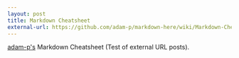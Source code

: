 ```yaml
---
layout: post
title: Markdown Cheatsheet
external-url: https://github.com/adam-p/markdown-here/wiki/Markdown-Cheatsheet
---
```

[adam-p's](https://github.com/adam-p) Markdown Cheatsheet (Test of external URL posts).

